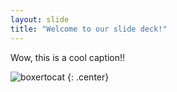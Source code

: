 ```yaml
---
layout: slide
title: "Welcome to our slide deck!"
---
```


Wow, this is a cool caption!!

![boxertocat](https://octodex.github.com/images/boxertocat_octodex.jpg)
{: .center}
